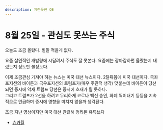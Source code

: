 ```yaml
---
description: 미친듯한 QE
---
```


# 8월 25일 - 관심도 못쓰는 주식

오늘도 조금 올랐다. 별말 적을게 없다.

요즘 살인적인 개발량에 시달려서 주식도 잘 못본다. 요즘에는 장마감하면 올랐는지 내렸는지 정도만 볼정도다.

이제 조금관심 가져야 하는 뉴스는 미국 대선 뉴스이다. 2달뒤쯤에 미국 대선이다. 극좌포지션의 바이든과 극우포지션의 트럼프가\(매우 주관적 생각\) 맞붙는데 바이든이 당선되면 증시에 악재 트럼프 당선은 증시에 호재가 될 듯하다.  
그리고 트럼프가 2선을 하려고 무리하게 코로나 백신 승인, 화폐 찍어내기 등등을 지속적으로 언급하며 증시에 영향을 미치지 않을까 생각된다.

조금 지난 영상이지만 미국 대선 관련해 정리된 유튜브다 

* [슈카월](https://www.youtube.com/watch?v=EyZxjHe0B8w)   



